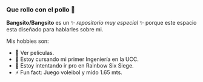 ### Que rollo con el pollo 👋


**Bangsito/Bangsito** es un ✨ _repositorio muy especial_ ✨ porque este espacio esta diseñado para hablarles sobre mi.

Mis hobbies son:

- 🔭 Ver peliculas.
- 🌱 Estoy cursando mi primer Ingeniería en la UCC.
- 👯 Estoy intentando ir pro en Rainbow Six Siege.
- ⚡ Fun fact: Juego voleibol y mido 1.65 mts.

